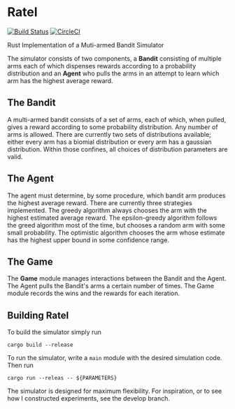 # Ratel
[![Build Status](https://travis-ci.org/DanielMorton/ratel.svg?branch=master)](https://travis-ci.org/DanielMorton/ratel)
[![CircleCI](https://circleci.com/gh/DanielMorton/ratel.svg?style=svg)](https://circleci.com/gh/DanielMorton/ratel)

Rust Implementation of a Muti-armed Bandit Simulator

The simulator consists of two components, a **Bandit** consisting of multiple arms
each of which dispenses rewards according to a probability distribution and an
**Agent** who pulls the arms in an attempt to learn which arm has the highest
average reward.

## The Bandit

A multi-armed bandit consists of a set of arms, each of which, when pulled, gives
a reward according to some probability distribution. Any number of arms is allowed.
There are currently two sets of distributions available; either every arm has a
biomial distribution or every arm has a gaussian distribution. Within those
confines, all choices of distribution parameters are valid.

## The Agent

The agent must determine, by some procedure, which bandit arm produces the highest
average reward. There are currently three strategies implemented. The greedy
algorithm always chooses the arm with the highest estimated average reward. The
epsilon-greedy algorithm follows the greed algorithm most of the time, but
chooses a random arm with some small probability. The optimistic algorithm
chooses the arm whose estimate has the highest upper bound in some confidence
range.

## The Game

The **Game** module manages interactions between the Bandit and the Agent. The
Agent pulls the Bandit's arms a certain number of times. The Game module records
the wins and the rewards for each iteration.

## Building Ratel

To build the simulator simply run

```cargo build --release```

To run the simulator, write a ```main``` module with the desired simulation code.
Then run

```cargo run --releas -- ${PARAMETERS}```

The simulator is designed for maximum flexibility. For inspiration, or to see
how I constructed experiments, see the develop branch.
